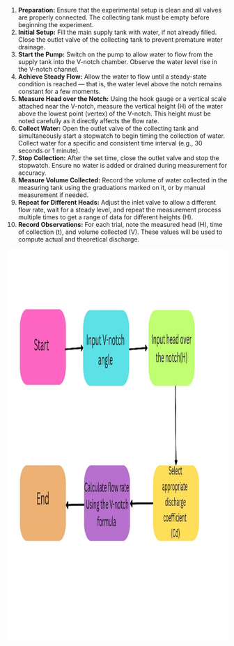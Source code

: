 
<ol>
  <li>
    <strong>Preparation:</strong> Ensure that the experimental setup is clean and all valves are properly connected. The collecting tank must be empty before beginning the experiment.
  </li>
  <li>
    <strong>Initial Setup:</strong> Fill the main supply tank with water, if not already filled. Close the outlet valve of the collecting tank to prevent premature water drainage.
  </li>
  <li>
    <strong>Start the Pump:</strong> Switch on the pump to allow water to flow from the supply tank into the V-notch chamber. Observe the water level rise in the V-notch channel.
  </li>
  <li>
    <strong>Achieve Steady Flow:</strong> Allow the water to flow until a steady-state condition is reached — that is, the water level above the notch remains constant for a few moments.
  </li>
  <li>
    <strong>Measure Head over the Notch:</strong> Using the hook gauge or a vertical scale attached near the V-notch, measure the vertical height (H) of the water above the lowest point (vertex) of the V-notch. This height must be noted carefully as it directly affects the flow rate.
  </li>
  <li>
    <strong>Collect Water:</strong> Open the outlet valve of the collecting tank and simultaneously start a stopwatch to begin timing the collection of water. Collect water for a specific and consistent time interval (e.g., 30 seconds or 1 minute).
  </li>
  <li>
    <strong>Stop Collection:</strong> After the set time, close the outlet valve and stop the stopwatch. Ensure no water is added or drained during measurement for accuracy.
  </li>
  <li>
    <strong>Measure Volume Collected:</strong> Record the volume of water collected in the measuring tank using the graduations marked on it, or by manual measurement if needed.
  </li>
  <li>
    <strong>Repeat for Different Heads:</strong> Adjust the inlet valve to allow a different flow rate, wait for a steady level, and repeat the measurement process multiple times to get a range of data for different heights (H).
  </li>
  <li>
    <strong>Record Observations:</strong> For each trial, note the measured head (H), time of collection (t), and volume collected (V). These values will be used to compute actual and theoretical discharge.
  </li>
</ol>

<img src="./images/WhatsApp Image 2025-05-31 at 10.48.25_f130fb6d.jpg" alt="procedure" width="1000" height="900">
